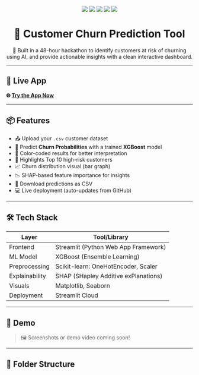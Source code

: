 <p align="center">
  <img src="https://img.shields.io/badge/Python-3.11-blue?logo=python&logoColor=white" />
  <img src="https://img.shields.io/badge/Model-XGBoost-orange?logo=xgboost" />
  <img src="https://img.shields.io/badge/Framework-Streamlit-ff4b4b?logo=streamlit&logoColor=white" />
  <img src="https://img.shields.io/badge/Deployment-Live-success?logo=vercel&style=flat" />
  <img src="https://img.shields.io/github/last-commit/chetan-r25/churn-prediction?color=brightgreen" />
</p>

<h1 align="center">🔮 Customer Churn Prediction Tool</h1>

<p align="center">
  🚀 Built in a 48-hour hackathon to identify customers at risk of churning using AI, and provide actionable insights with a clean interactive dashboard.
</p>

---

## 🔗 Live App

**🌐 [Try the App Now](https://churn-prediction-7oengduhpztxudfa56kppu.streamlit.app/)**

---

## 📦 Features

- 📤 Upload your `.csv` customer dataset
- 🧠 Predict **Churn Probabilities** with a trained **XGBoost** model
- 🌈 Color-coded results for better interpretation
- 🚨 Highlights Top 10 high-risk customers
- 📈 Churn distribution visual (bar graph)
- 📉 SHAP-based feature importance for insights
- 💾 Download predictions as CSV
- 💻 Live deployment (auto-updates from GitHub)

---

## 🛠 Tech Stack

| Layer         | Tool/Library                          |
|--------------|----------------------------------------|
| Frontend     | Streamlit (Python Web App Framework)   |
| ML Model     | XGBoost (Ensemble Learning)            |
| Preprocessing| Scikit-learn: OneHotEncoder, Scaler    |
| Explainability | SHAP (SHapley Additive exPlanations) |
| Visuals      | Matplotlib, Seaborn                    |
| Deployment   | Streamlit Cloud                        |

---

## 🧪 Demo

> 🖼️ Screenshots or demo video coming soon!

---

## 📂 Folder Structure

